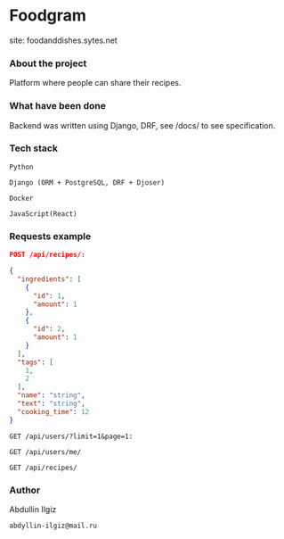 # Foodgram
site: foodanddishes.sytes.net
### About the project
Platform where people can share their recipes.
### What have been done
Backend was written using Django, DRF, see /docs/ to see specification.
### Tech stack
```
Python

Django (ORM + PostgreSQL, DRF + Djoser)

Docker

JavaScript(React)
```

### Requests example
```json
POST /api/recipes/:

{
  "ingredients": [
    {
      "id": 1,
      "amount": 1
    },
    {
      "id": 2,
      "amount": 1
    }
  ],
  "tags": [
    1,
    2
  ],
  "name": "string",
  "text": "string",
  "cooking_time": 12
}
```

`
GET /api/users/?limit=1&page=1:
`

`
GET /api/users/me/
`

`
GET /api/recipes/
`

### Author
Abdullin Ilgiz 

`
abdyllin-ilgiz@mail.ru
`

